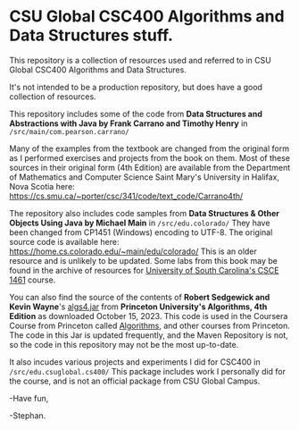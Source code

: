 # CSU Global CSC400 Algorithms and Data Structures stuff.

This repository is a collection of resources used and referred to in CSU Global CSC400 Algorithms and Data Structures.

It's not intended to be a production repository, but does have a good collection of resources.

This repository includes some of the code from **Data Structures and Abstractions with Java by Frank Carrano and Timothy Henry** in `/src/main/com.pearson.carrano/` 

Many of the examples from the textbook are changed from the original form as I performed exercises and projects from the book on them. Most of these sources in their original form (4th Edition) are available from the Department of Mathematics and Computer Science Saint Mary's University in Halifax, Nova Scotia here: https://cs.smu.ca/~porter/csc/341/code/text_code/Carrano4th/  

The repository also includes code samples from **Data Structures & Other Objects Using Java by Michael Main** in `/src/edu.colorado/` They have been changed from CP1451 (Windows) encoding to UTF-8. The original source code is available here: https://home.cs.colorado.edu/~main/edu/colorado/ This is an older resource and is unlikely to be updated. Some labs from this book may be found in the archive of resources for [University of South Carolina's CSCE 1461](https://cse.sc.edu/~mgv/csce146/labs/index.html) course.

You can also find the source of the contents of **Robert Sedgewick and Kevin Wayne**'s [algs4.jar](https://algs4.cs.princeton.edu/code/algs4.jar) from **Princeton University's Algorithms, 4th Edition** as downloaded October 15, 2023. This code is used in the Coursera Course from Princeton called [Algorithms](https://www.coursera.org/learn/algorithms-part1/), and other courses from Princeton. The code in this Jar is updated frequently, and the Maven Repository is not, so the code in this repository may not be the most up-to-date. 

It also incudes various projects and experiments I did for CSC400 in `/src/edu.csuglobal.cs400/`
This package includes work I personally did for the course, and is not an official package from CSU Global Campus.

-Have fun,

-Stephan.